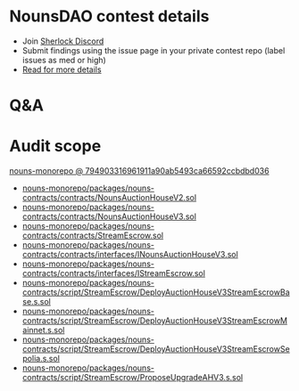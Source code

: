 
# NounsDAO  contest details

- Join [Sherlock Discord](https://discord.gg/MABEWyASkp)
- Submit findings using the issue page in your private contest repo (label issues as med or high)
- [Read for more details](https://docs.sherlock.xyz/audits/watsons)

# Q&A

# Audit scope


[nouns-monorepo @ 794903316961911a90ab5493ca66592ccbdbd036](https://github.com/nounsDAO/nouns-monorepo/tree/794903316961911a90ab5493ca66592ccbdbd036)
- [nouns-monorepo/packages/nouns-contracts/contracts/NounsAuctionHouseV2.sol](nouns-monorepo/packages/nouns-contracts/contracts/NounsAuctionHouseV2.sol)
- [nouns-monorepo/packages/nouns-contracts/contracts/NounsAuctionHouseV3.sol](nouns-monorepo/packages/nouns-contracts/contracts/NounsAuctionHouseV3.sol)
- [nouns-monorepo/packages/nouns-contracts/contracts/StreamEscrow.sol](nouns-monorepo/packages/nouns-contracts/contracts/StreamEscrow.sol)
- [nouns-monorepo/packages/nouns-contracts/contracts/interfaces/INounsAuctionHouseV3.sol](nouns-monorepo/packages/nouns-contracts/contracts/interfaces/INounsAuctionHouseV3.sol)
- [nouns-monorepo/packages/nouns-contracts/contracts/interfaces/IStreamEscrow.sol](nouns-monorepo/packages/nouns-contracts/contracts/interfaces/IStreamEscrow.sol)
- [nouns-monorepo/packages/nouns-contracts/script/StreamEscrow/DeployAuctionHouseV3StreamEscrowBase.s.sol](nouns-monorepo/packages/nouns-contracts/script/StreamEscrow/DeployAuctionHouseV3StreamEscrowBase.s.sol)
- [nouns-monorepo/packages/nouns-contracts/script/StreamEscrow/DeployAuctionHouseV3StreamEscrowMainnet.s.sol](nouns-monorepo/packages/nouns-contracts/script/StreamEscrow/DeployAuctionHouseV3StreamEscrowMainnet.s.sol)
- [nouns-monorepo/packages/nouns-contracts/script/StreamEscrow/DeployAuctionHouseV3StreamEscrowSepolia.s.sol](nouns-monorepo/packages/nouns-contracts/script/StreamEscrow/DeployAuctionHouseV3StreamEscrowSepolia.s.sol)
- [nouns-monorepo/packages/nouns-contracts/script/StreamEscrow/ProposeUpgradeAHV3.s.sol](nouns-monorepo/packages/nouns-contracts/script/StreamEscrow/ProposeUpgradeAHV3.s.sol)

